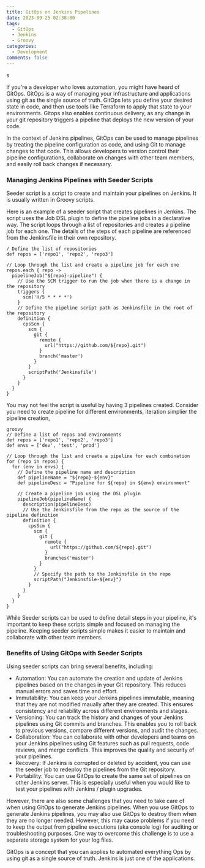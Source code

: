 ```yaml
---
title: GitOps on Jenkins Pipelines
date: 2023-09-25 02:38:00
tags:
  - GitOps
  - Jenkins
  - Groovy
categories:
  - Development
comments: false
---
```


s

If you're a developer who loves automation, you might have heard of GitOps. GitOps is a way of managing your infrastructure and applications using git as the single source of truth. GitOps lets you define your desired state in code, and then use tools like Terraform to apply that state to your environments. Gitops also enables continuous delivery, as any change in your git repository triggers a pipeline that deploys the new version of your code.

In the context of Jenkins pipelines, GitOps can be used to manage pipelines by treating the pipeline configuration as code, and using Git to manage changes to that code. This allows developers to version control their pipeline configurations, collaborate on changes with other team members, and easily roll back changes if necessary.

### Managing Jenkins Pipelines with Seeder Scripts

Seeder script is a script to create and maintain your pipelines on Jenkins. It is usually written in Groovy scripts.

Here is an example of a seeder script that creates pipelines in Jenkins. The script uses the Job DSL plugin to define the pipeline jobs in a declarative way. The script loops through a list of repositories and creates a pipeline job for each one. The details of the steps of each pipeline are referenced from the Jenkinsfile in their own repository.

~~~
/ Define the list of repositories
def repos = ['repo1', 'repo2', 'repo3']

// Loop through the list and create a pipeline job for each one
repos.each { repo ->
  pipelineJob("${repo}-pipeline") {
    // Use the SCM trigger to run the job when there is a change in the repository
    triggers {
      scm('H/5 * * * *')
    }
    // Define the pipeline script path as Jenkinsfile in the root of the repository
    definition {
      cpsScm {
        scm {
          git {
            remote {
              url("https://github.com/${repo}.git")
            }
            branch('master')
          }
        }
        scriptPath('Jenkinsfile')
      }
    }
  }
}
~~~

You may not feel the script is useful by having 3 pipelines created. Consider you need to create pipeline for different environments, iteration simplier the pipeline creation,
~~~
groovy
// Define a list of repos and environments
def repos = ['repo1', 'repo2', 'repo3']
def envs = ['dev', 'test', 'prod']

// Loop through the list and create a pipeline for each combination
for (repo in repos) {
  for (env in envs) {
    // Define the pipeline name and description
    def pipelineName = "${repo}-${env}"
    def pipelineDesc = "Pipeline for ${repo} in ${env} environment"

    // Create a pipeline job using the DSL plugin
    pipelineJob(pipelineName) {
      description(pipelineDesc)
      // Use the Jenkinsfile from the repo as the source of the pipeline definition
      definition {
        cpsScm {
          scm {
            git {
              remote {
                url("https://github.com/${repo}.git")
              }
              branches('master')
            }
          }
          // Specify the path to the Jenkinsfile in the repo
          scriptPath("Jenkinsfile-${env}")
        }
      }
    }
  }
}
~~~

While Seeder scripts can be used to define detail steps in your pipeline, it's important to keep these scripts simple and focused on managing the pipeline. Keeping seeder scripts simple makes it easier to maintain and collaborate with other team members.

### Benefits of Using GitOps with Seeder Scripts

Using seeder scripts can bring several benefits, including:

- Automation: You can automate the creation and update of Jenkins pipelines based on the changes in your Git repository. This reduces manual errors and saves time and effort.
- Immutability: You can keep your Jenkins pipelines immutable, meaning that they are not modified maually after they are created. This ensures consistency and reliability across different environments and stages.
- Versioning: You can track the history and changes of your Jenkins pipelines using Git commits and branches. This enables you to roll back to previous versions, compare different versions, and audit the changes.
- Collaboration: You can collaborate with other developers and teams on your Jenkins pipelines using Git features such as pull requests, code reviews, and merge conflicts. This improves the quality and security of your pipelines.
- Recovery: If Jenkins is corrupted or deleted by accident, you can use the seeder job to redeploy the pipelines from the Git repository.
- Portability: You can use GitOps to create the same set of pipelines on other Jenkins server. This is especially useful when you would like to test your pipelines with Jenkins / plugin upgrades.

However, there are also some challenges that you need to take care of when using GitOps to generate Jenkins pipelines. When you use GitOps to generate Jenkins pipelines, you may also use GitOps to destroy them when they are no longer needed. However, this may cause problems if you need to keep the output from pipeline executions (aka console log) for auditing or troubleshooting purposes. One way to overcome this challenge is to use a separate storage system for your log files.

GitOps is a concept that you can applies to automated everything Ops by using git as a single source of truth. Jenkins is just one of the applications.